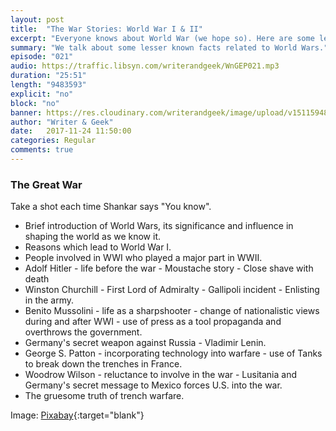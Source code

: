 ```yaml
---
layout: post
title:  "The War Stories: World War I & II"
excerpt: "Everyone knows about World War (we hope so). Here are some lesser known facts."
summary: "We talk about some lesser known facts related to World Wars."
episode: "021"
audio: https://traffic.libsyn.com/writerandgeek/WnGEP021.mp3
duration: "25:51"
length: "9483593"
explicit: "no"
block: "no"
banner: https://res.cloudinary.com/writerandgeek/image/upload/v1511594802/ww1.jpg
author: "Writer & Geek"
date:   2017-11-24 11:50:00
categories: Regular
comments: true
---
```

### The Great War
Take a shot each time Shankar says "You know".
- Brief introduction of World Wars, its significance and influence in shaping the world as we know it.
- Reasons which lead to World War I.
- People involved in WWI who played a major part in WWII.
- Adolf Hitler - life before the war - Moustache story - Close shave with death
- Winston Churchill - First Lord of Admiralty - Gallipoli incident - Enlisting in the army.
- Benito Mussolini - life as a sharpshooter - change of nationalistic views during and after WWI - use of press as a tool propaganda and overthrows the government.
- Germany's secret weapon against Russia - Vladimir Lenin.
- George S. Patton - incorporating technology into warfare - use of Tanks to break down the trenches in France.
- Woodrow Wilson - reluctance to involve in the war - Lusitania and Germany's secret message to Mexico forces U.S. into the war.
- The gruesome truth of trench warfare.

Image: [Pixabay](https://pixabay.com/en/australia-soldier-war-memorial-day-2187092/){:target="blank"}